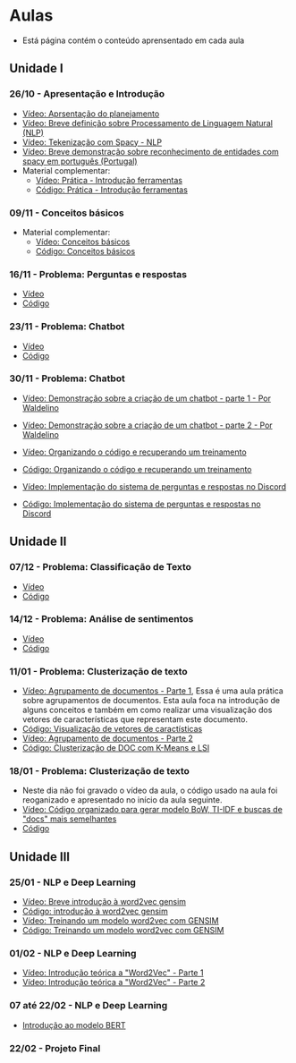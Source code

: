 # Aulas 
* Está página contém o conteúdo aprensentado em cada aula 

## Unidade I
### 26/10 - Apresentação e Introdução
* [Vídeo: Aprsentação do planejamento](https://youtu.be/8pmNft4VmYg)
* [Vídeo: Breve definição sobre Processamento de Linguagem Natural (NLP)](https://youtu.be/WH9PDlzKh-s)
* [Vídeo: Tekenização com Spacy - NLP](https://youtu.be/q6tik4rG7xY)
* [Vídeo: Breve demonstração sobre reconhecimento de entidades com spacy em português (Portugal)](https://youtu.be/g7bwdTfjcNg)
* Material complementar:
  * [Vídeo: Prática - Introdução ferramentas](https://youtu.be/Wtq1plY4ZWs)
  * [Código: Prática - Introdução ferramentas](https://colab.research.google.com/drive/1TGD2nK86ayjy6QuipvdWZCSYKP-C_J_-?usp=sharing)

### 09/11 - Conceitos básicos

* Material complementar:
  * [Vídeo: Conceitos básicos](https://youtu.be/nAgaqDSVmAs) 
  * [Código: Conceitos básicos](https://colab.research.google.com/drive/1GMIUjUDDjnPDyj8dFN6ATpcr3fdSDALu?usp=sharing)

### 16/11 - Problema: Perguntas e respostas
* [Vídeo](https://youtu.be/pxFTK-AbXWE)
* [Código](https://colab.research.google.com/drive/1qOjMke8u1ZmKpZjACubeRGuLgHjoPNlk?usp=sharing)

### 23/11 - Problema: Chatbot
* [Vídeo](https://youtu.be/fRpmx98TQ98)
* [Código](https://colab.research.google.com/drive/1qOjMke8u1ZmKpZjACubeRGuLgHjoPNlk?usp=sharing)

### 30/11 - Problema: Chatbot
* [Vídeo: Demonstração sobre a criação de um chatbot - parte 1 - Por Waldelino](https://youtu.be/5vR9o08yZfE)
* [Vídeo: Demonstração sobre a criação de um chatbot - parte 2 - Por Waldelino](https://youtu.be/5Lo-D1lrxkw)
* [Vídeo: Organizando o código e recuperando um treinamento](https://youtu.be/ByXrCbHdALU)
* [Código: Organizando o código e recuperando um treinamento](https://colab.research.google.com/drive/1QZyZFbUpJ8A_-XEp7ZOdzXXGZbwLogi6?usp=sharing)

* [Vídeo: Implementação do sistema de perguntas e respostas no Discord](https://youtu.be/rb3_GCzqWgY)
* [Código: Implementação do sistema de perguntas e respostas no Discord](https://github.com/orivaldosantana/discord_bot)


## Unidade II 
### 07/12 - Problema: Classificação de Texto
* [Vídeo](https://youtu.be/bEpyieB5jR0)
* [Código](https://colab.research.google.com/drive/1tHEtLJKYnyBdjtnz0xV8pkHFfiYLA4JT?usp=sharing)

### 14/12 - Problema: Análise de sentimentos
* [Vídeo](https://youtu.be/bLJCOu6Js4U)  
* [Código](https://colab.research.google.com/drive/1Mx9KAPHeDC3jWJaJbdRYmXtsUFmzlvHS?usp=sharing) 

### 11/01 - Problema: Clusterização de texto
* [Vídeo: Agrupamento de documentos - Parte 1](https://youtu.be/X7qdouppdIM), Essa é uma aula prática sobre agrupamentos de documentos. Esta aula foca na introdução de alguns conceitos e também em como realizar uma visualização dos vetores de características que representam este documento.
* [Código: Visualização de vetores de caractísticas](https://colab.research.google.com/drive/1Cw9PicGY5KZSQMS-Gay4OCgz1thusx80?usp=sharing)
* [Vídeo: Agrupamento de documentos - Parte 2](https://youtu.be/crupfw_hS6M)
* [Código: Clusterização de DOC com K-Means e LSI](https://colab.research.google.com/drive/1FDZR_x-ekPM5dV7iFSNb6Qv3o5ok55KA?usp=sharing) 

### 18/01 - Problema: Clusterização de texto
* Neste dia não foi gravado o vídeo da aula, o código usado na aula foi reoganizado e apresentado no início da aula seguinte. 
* [Vídeo: Código organizado para gerar modelo BoW, TI-IDF e buscas de "docs" mais semelhantes](https://youtu.be/sNzsOHnM6Z4) 
* [Código](https://github.com/orivaldosantana/nlp/blob/main/codigos/teste_base_emocoes.py)  

## Unidade III
### 25/01 - NLP e Deep Learning
* [Vídeo: Breve introdução à word2vec gensim](https://youtu.be/7abKl8cOJ38)
* [Código: introdução à word2vec gensim](https://colab.research.google.com/drive/1mFsixpDenYPA6x21WbtJPURDtnlAft1Q?usp=sharing)
* [Vídeo: Treinando um modelo word2vec com GENSIM](https://youtu.be/T9kp9vNDRrg)
* [Código: Treinando um modelo word2vec com GENSIM](https://github.com/orivaldosantana/nlp/tree/main/codigos/temp)

### 01/02 - NLP e Deep Learning
* [Vídeo: Introdução teórica a "Word2Vec" - Parte 1](https://youtu.be/QJItVKMqqYM)
* [Vídeo: Introdução teórica a "Word2Vec" - Parte 2](https://youtu.be/Gk7IUmbHl9E) 

### 07 até 22/02 - NLP e Deep Learning
* [Introdução ao modelo BERT](https://youtu.be/oDlkZdQs86A)
 
### 22/02 - Projeto Final



